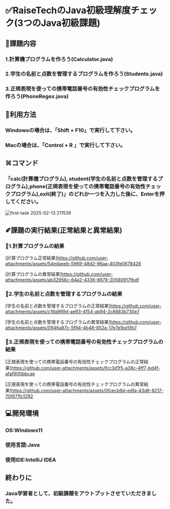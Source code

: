 # ✅RaiseTechのJava初級理解度チェック(3つのJava初級課題)


## 📌課題内容

### 1.計算機プログラムを作ろう(Calculator.java)

### 2.学生の名前と点数を管理するプログラムを作ろう(Students.java)

### 3.正規表現を使っての携帯電話番号の有効性チェックプログラムを作ろう(PhoneRegex.java)


## 📝利用方法

### Windowsの場合は、「Shift + F10」で実行して下さい。

### Macの場合は、「Control + R 」で実行して下さい。


## ⌘コマンド

### 「calc(計算機プログラム), student(学生の名前と点数を管理するプログラム),phone(正規表現を使っての携帯電話番号の有効性チェックプログラム),exit(終了)」のどれか一つを入力した後に、Enterを押してください。

![first-task 2025-02-13 211539](https://github.com/user-attachments/assets/121c7078-6f30-4adb-b4f6-a4b786518e33)



## ✐課題の実行結果(正常結果と異常結果)


### 🔢1.計算プログラムの結果　

[計算プログラム正常結果]https://github.com/user-attachments/assets/54edaeeb-5969-48d2-96aa-403fe0678428


[計算プログラムの異常結果]https://github.com/user-attachments/assets/ab32956c-64a2-4336-8678-20580917fbdf



### 👦2.学生の名前と点数を管理するプログラムの結果

[学生の名前と点数を管理するプログラムの正常結果]https://github.com/user-attachments/assets/c19a969d-ae93-4f54-ab94-2c8883b730e7


[学生の名前と点数を管理するプログラムの異常結果]https://github.com/user-attachments/assets/0946a87c-5f94-4b48-852a-17e7e1be5fb7



### 📱3.正規表現を使っての携帯電話番号の有効性チェックプログラムの結果

[正規表現を使っての携帯電話番号の有効性チェックプログラムの正常結果]https://github.com/user-attachments/assets/fcc3d1f5-a38c-4ff7-bd4f-afaf900bbcae


[正規表現を使っての携帯電話番号の有効性チェックプログラムの異常結果]https://github.com/user-attachments/assets/0fcecb9d-edfa-43d6-8217-70f871fc1292






## 💻開発環境

### OS:Windows11

### 使用言語:Java

### 使用IDE:IntelliJ IDEA

## 終わりに
### Java学習者として、初級課題をアウトプットさせていただきました。


